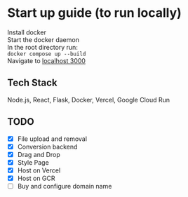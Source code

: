 # Start up guide (to run locally)

Install docker  
Start the docker daemon  
In the root directory run:  
```docker compose up --build```  
Navigate to [localhost 3000](http://localhost:3000/)  

## Tech Stack  
Node.js, React, Flask, Docker, Vercel, Google Cloud Run  

## TODO
- [x] File upload and removal
- [x] Conversion backend
- [x] Drag and Drop
- [x] Style Page
- [x] Host on Vercel
- [x] Host on GCR
- [ ] Buy and configure domain name
